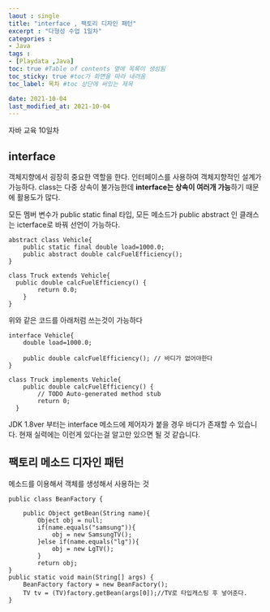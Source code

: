 ```yaml
---
laout : single
title: "interface , 팩토리 디자인 패턴"
excerpt : "다형성 수업 1일차"
categories :
- Java
tags :
- [Playdata ,Java]
toc: true #Table of contents 옆에 목록이 생성됨
toc_sticky: true #toc가 화면을 따라 내려옴
toc_label: 목차 #toc 상단에 써있는 제목

date: 2021-10-04
last_modified_at: 2021-10-04
---
```

자바 교육 10일차

## interface

객체지향에서 굉장히 중요한 역할을 한다. 인터페이스를 사용하여 객체지향적인 설계가 가능하다. class는 다중 상속이 불가능한데 <b>interface는 상속이 여러개 가능</b>하기 때문에 활용도가 많다.

모든 멤버 변수가 public static final 타입, 모든 메소드가 public abstract 인 클래스는 icterface로 바꿔 선언이 가능하다.

```
abstract class Vehicle{
	public static final double load=1000.0;
	public abstract double calcFuelEfficiency();
}

class Truck extends Vehicle{
  public double calcFuelEfficiency() {
		return 0.0;
	}
}
```

위와 같은 코드를 아래처럼 쓰는것이 가능하다
```
interface Vehicle{
	double load=1000.0;

	public double calcFuelEfficiency(); // 바디가 없어야한다
}

class Truck implements Vehicle{
	public double calcFuelEfficiency() {
		// TODO Auto-generated method stub
		return 0;
  }
```

JDK 1.8ver 부터는 interface 메소드에 제어자가 붙을 경우 바디가 존재할 수 있습니다. 현재 실력에는 이런게 있다는걸 알고만 있으면 될 것 같습니다.

## 팩토리 메소드 디자인 패턴

메소드를 이용해서 객체를 생성해서 사용하는 것
```
public class BeanFactory {

	public Object getBean(String name){
		Object obj = null;
		if(name.equals("samsung")){
			obj = new SamsungTV();
		}else if(name.equals("lg")){
			obj = new LgTV();
		}
		return obj;
}
public static void main(String[] args) {
	BeanFactory factory = new BeanFactory();
	TV tv = (TV)factory.getBean(args[0]);//TV로 타입캐스팅 후 넣어준다.
}
```
